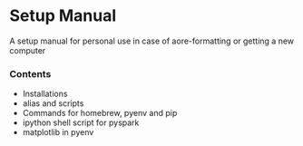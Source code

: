 # Setup Manual
A setup manual for personal use in case of aore-formatting or getting a new computer
### Contents
+ Installations
+ alias and scripts
+ Commands for homebrew, pyenv and pip
+ ipython shell script for pyspark
+ matplotlib in pyenv 
